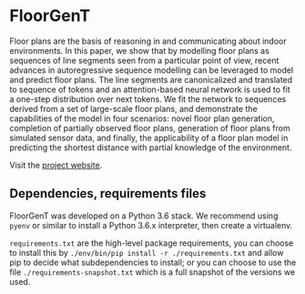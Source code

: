 # FloorGenT

Floor plans are the basis of reasoning in and communicating about indoor
environments. In this paper, we show that by modelling floor plans as sequences
of line segments seen from a particular point of view, recent advances in
autoregressive sequence modelling can be leveraged to model and predict floor
plans. The line segments are canonicalized and translated to sequence of tokens
and an attention-based neural network is used to fit a one-step distribution
over next tokens. We fit the network to sequences derived from a set of
large-scale floor plans, and demonstrate the capabilities of the model in four
scenarios: novel floor plan generation, completion of partially observed floor
plans, generation of floor plans from simulated sensor data, and finally, the
applicability of a floor plan model in predicting the shortest distance with
partial knowledge of the environment.

Visit the [project website](https://lericson.se/floorgent/).

## Dependencies, requirements files

FloorGenT was developed on a Python 3.6 stack. We recommend using `pyenv` or
similar to install a Python 3.6.x interpreter, then create a virtualenv.

`requirements.txt` are the high-level package requirements, you can choose to
install this by `./env/bin/pip install -r ./requirements.txt` and allow pip to
decide what subdependencies to install; or you can choose to use the file
`./requirements-snapshot.txt` which is a full snapshot of the versions we used.

